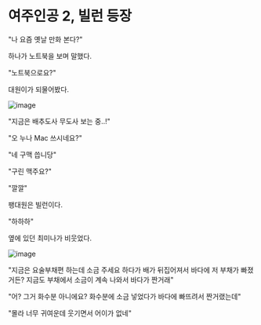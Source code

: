 # 여주인공 2, 빌런 등장
"나 요즘 옛날 만화 본다?"

하나가 노트북을 보며 말했다.

"노트북으로요?"

대원이가 되물어봤다.

![image](https://user-images.githubusercontent.com/48875566/102683029-4dad1c80-4211-11eb-85e9-95f348f7f291.png)

"지금은 배추도사 무도사 보는 중..!"

"오 누나 Mac 쓰시네요?"

"네 구맥 씁니당"

"구린 맥주요?"

"깔깔"

팽대원은 빌런이다.

"하하하"

옆에 있던 최미나가 비웃었다.

![image](https://user-images.githubusercontent.com/48875566/102683038-569dee00-4211-11eb-9460-9ed2a36a036d.png)

"지금은 요술부채편 하는데 소금 주세요 하다가 배가 뒤집어져서 바다에 저 부채가 빠졌거든? 지금도 부채에서 소금이 계속 나와서 바다가 짠거래"

"어? 그거 화수분 아니에요? 화수분에 소금 넣었다가 바다에 빠뜨려서 짠거랬는데"

"몰라 너무 귀여운데 웃기면서 어이가 없네"
